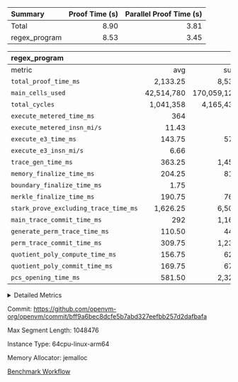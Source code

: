 | Summary | Proof Time (s) | Parallel Proof Time (s) |
|:---|---:|---:|
| Total |  8.90 |  3.81 |
| regex_program |  8.53 |  3.45 |


| regex_program |||||
|:---|---:|---:|---:|---:|
|metric|avg|sum|max|min|
| `total_proof_time_ms ` |  2,133.25 |  8,533 |  3,447 |  1,133 |
| `main_cells_used     ` |  42,514,780 |  170,059,120 |  87,256,179 |  7,868,166 |
| `total_cycles        ` |  1,041,358 |  4,165,432 |  2,241,800 |  117,300 |
| `execute_metered_time_ms` |  364 | -          | -          | -          |
| `execute_metered_insn_mi/s` |  11.43 | -          | -          | -          |
| `execute_e3_time_ms  ` |  143.75 |  575 |  307 |  20 |
| `execute_e3_insn_mi/s` |  6.66 | -          |  7.38 |  5.76 |
| `trace_gen_time_ms   ` |  363.25 |  1,453 |  498 |  263 |
| `memory_finalize_time_ms` |  204.25 |  817 |  229 |  169 |
| `boundary_finalize_time_ms` |  1.75 |  7 |  3 |  0 |
| `merkle_finalize_time_ms` |  190.75 |  763 |  212 |  161 |
| `stark_prove_excluding_trace_time_ms` |  1,626.25 |  6,505 |  2,642 |  826 |
| `main_trace_commit_time_ms` |  292 |  1,168 |  519 |  112 |
| `generate_perm_trace_time_ms` |  110.50 |  442 |  230 |  28 |
| `perm_trace_commit_time_ms` |  309.75 |  1,239 |  559 |  113 |
| `quotient_poly_compute_time_ms` |  156.75 |  627 |  277 |  62 |
| `quotient_poly_commit_time_ms` |  169.75 |  679 |  246 |  107 |
| `pcs_opening_time_ms ` |  581.50 |  2,326 |  807 |  397 |



<details>
<summary>Detailed Metrics</summary>

| group | num_segments | keygen_time_ms | insns | fri.log_blowup | execute_metered_time_ms | execute_metered_insn_mi/s | commit_exe_time_ms |
| --- | --- | --- | --- | --- | --- | --- | --- |
| regex_program | 4 | 584 | 4,165,433 | 1 | 364 | 11.43 | 19 | 

| group | air_name | quotient_deg | interactions | constraints |
| --- | --- | --- | --- | --- |
| regex_program | AccessAdapterAir<16> | 2 | 5 | 12 | 
| regex_program | AccessAdapterAir<2> | 2 | 5 | 12 | 
| regex_program | AccessAdapterAir<32> | 2 | 5 | 12 | 
| regex_program | AccessAdapterAir<4> | 2 | 5 | 12 | 
| regex_program | AccessAdapterAir<8> | 2 | 5 | 12 | 
| regex_program | BitwiseOperationLookupAir<8> | 2 | 2 | 4 | 
| regex_program | KeccakVmAir | 2 | 321 | 4,513 | 
| regex_program | MemoryMerkleAir<8> | 2 | 4 | 39 | 
| regex_program | PersistentBoundaryAir<8> | 2 | 3 | 7 | 
| regex_program | PhantomAir | 2 | 3 | 5 | 
| regex_program | Poseidon2PeripheryAir<BabyBearParameters>, 1> | 2 | 1 | 286 | 
| regex_program | ProgramAir | 1 | 1 | 4 | 
| regex_program | RangeTupleCheckerAir<2> | 1 | 1 | 4 | 
| regex_program | Rv32HintStoreAir | 2 | 18 | 28 | 
| regex_program | VariableRangeCheckerAir | 1 | 1 | 4 | 
| regex_program | VmAirWrapper<Rv32BaseAluAdapterAir, BaseAluCoreAir<4, 8> | 2 | 20 | 37 | 
| regex_program | VmAirWrapper<Rv32BaseAluAdapterAir, LessThanCoreAir<4, 8> | 2 | 18 | 40 | 
| regex_program | VmAirWrapper<Rv32BaseAluAdapterAir, ShiftCoreAir<4, 8> | 2 | 24 | 91 | 
| regex_program | VmAirWrapper<Rv32BranchAdapterAir, BranchEqualCoreAir<4> | 2 | 11 | 20 | 
| regex_program | VmAirWrapper<Rv32BranchAdapterAir, BranchLessThanCoreAir<4, 8> | 2 | 13 | 35 | 
| regex_program | VmAirWrapper<Rv32CondRdWriteAdapterAir, Rv32JalLuiCoreAir> | 2 | 10 | 18 | 
| regex_program | VmAirWrapper<Rv32JalrAdapterAir, Rv32JalrCoreAir> | 2 | 16 | 20 | 
| regex_program | VmAirWrapper<Rv32LoadStoreAdapterAir, LoadSignExtendCoreAir<4, 8> | 2 | 18 | 33 | 
| regex_program | VmAirWrapper<Rv32LoadStoreAdapterAir, LoadStoreCoreAir<4> | 2 | 17 | 40 | 
| regex_program | VmAirWrapper<Rv32MultAdapterAir, DivRemCoreAir<4, 8> | 2 | 25 | 84 | 
| regex_program | VmAirWrapper<Rv32MultAdapterAir, MulHCoreAir<4, 8> | 2 | 24 | 31 | 
| regex_program | VmAirWrapper<Rv32MultAdapterAir, MultiplicationCoreAir<4, 8> | 2 | 19 | 19 | 
| regex_program | VmAirWrapper<Rv32RdWriteAdapterAir, Rv32AuipcCoreAir> | 2 | 12 | 14 | 
| regex_program | VmConnectorAir | 2 | 5 | 11 | 

| group | air_name | segment | rows | prep_cols | perm_cols | main_cols | cells |
| --- | --- | --- | --- | --- | --- | --- | --- |
| regex_program | AccessAdapterAir<8> | 0 | 65,536 |  | 16 | 17 | 2,162,688 | 
| regex_program | AccessAdapterAir<8> | 1 | 65,536 |  | 16 | 17 | 2,162,688 | 
| regex_program | AccessAdapterAir<8> | 2 | 32,768 |  | 16 | 17 | 1,081,344 | 
| regex_program | AccessAdapterAir<8> | 3 | 2,048 |  | 16 | 17 | 67,584 | 
| regex_program | BitwiseOperationLookupAir<8> | 0 | 65,536 | 3 | 8 | 2 | 655,360 | 
| regex_program | BitwiseOperationLookupAir<8> | 1 | 65,536 | 3 | 8 | 2 | 655,360 | 
| regex_program | BitwiseOperationLookupAir<8> | 2 | 65,536 | 3 | 8 | 2 | 655,360 | 
| regex_program | BitwiseOperationLookupAir<8> | 3 | 65,536 | 3 | 8 | 2 | 655,360 | 
| regex_program | KeccakVmAir | 3 | 32 |  | 1,056 | 3,163 | 135,008 | 
| regex_program | MemoryMerkleAir<8> | 0 | 65,536 |  | 16 | 32 | 3,145,728 | 
| regex_program | MemoryMerkleAir<8> | 1 | 65,536 |  | 16 | 32 | 3,145,728 | 
| regex_program | MemoryMerkleAir<8> | 2 | 65,536 |  | 16 | 32 | 3,145,728 | 
| regex_program | MemoryMerkleAir<8> | 3 | 2,048 |  | 16 | 32 | 98,304 | 
| regex_program | PersistentBoundaryAir<8> | 0 | 65,536 |  | 12 | 20 | 2,097,152 | 
| regex_program | PersistentBoundaryAir<8> | 1 | 65,536 |  | 12 | 20 | 2,097,152 | 
| regex_program | PersistentBoundaryAir<8> | 2 | 32,768 |  | 12 | 20 | 1,048,576 | 
| regex_program | PersistentBoundaryAir<8> | 3 | 2,048 |  | 12 | 20 | 65,536 | 
| regex_program | PhantomAir | 0 | 1 |  | 12 | 6 | 18 | 
| regex_program | PhantomAir | 1 | 1 |  | 12 | 6 | 18 | 
| regex_program | PhantomAir | 2 | 1 |  | 12 | 6 | 18 | 
| regex_program | PhantomAir | 3 | 1 |  | 12 | 6 | 18 | 
| regex_program | Poseidon2PeripheryAir<BabyBearParameters>, 1> | 0 | 16,384 |  | 8 | 300 | 5,046,272 | 
| regex_program | Poseidon2PeripheryAir<BabyBearParameters>, 1> | 1 | 4,096 |  | 8 | 300 | 1,261,568 | 
| regex_program | Poseidon2PeripheryAir<BabyBearParameters>, 1> | 2 | 4,096 |  | 8 | 300 | 1,261,568 | 
| regex_program | Poseidon2PeripheryAir<BabyBearParameters>, 1> | 3 | 2,048 |  | 8 | 300 | 630,784 | 
| regex_program | ProgramAir | 0 | 131,072 |  | 8 | 10 | 2,359,296 | 
| regex_program | ProgramAir | 1 | 131,072 |  | 8 | 10 | 2,359,296 | 
| regex_program | ProgramAir | 2 | 131,072 |  | 8 | 10 | 2,359,296 | 
| regex_program | ProgramAir | 3 | 131,072 |  | 8 | 10 | 2,359,296 | 
| regex_program | RangeTupleCheckerAir<2> | 0 | 524,288 | 2 | 8 | 1 | 4,718,592 | 
| regex_program | RangeTupleCheckerAir<2> | 1 | 524,288 | 2 | 8 | 1 | 4,718,592 | 
| regex_program | RangeTupleCheckerAir<2> | 2 | 524,288 | 2 | 8 | 1 | 4,718,592 | 
| regex_program | RangeTupleCheckerAir<2> | 3 | 524,288 | 2 | 8 | 1 | 4,718,592 | 
| regex_program | Rv32HintStoreAir | 0 | 16,384 |  | 44 | 32 | 1,245,184 | 
| regex_program | VariableRangeCheckerAir | 0 | 262,144 | 2 | 8 | 1 | 2,359,296 | 
| regex_program | VariableRangeCheckerAir | 1 | 262,144 | 2 | 8 | 1 | 2,359,296 | 
| regex_program | VariableRangeCheckerAir | 2 | 262,144 | 2 | 8 | 1 | 2,359,296 | 
| regex_program | VariableRangeCheckerAir | 3 | 262,144 | 2 | 8 | 1 | 2,359,296 | 
| regex_program | VmAirWrapper<Rv32BaseAluAdapterAir, BaseAluCoreAir<4, 8> | 0 | 65,536 |  | 52 | 36 | 5,767,168 | 
| regex_program | VmAirWrapper<Rv32BaseAluAdapterAir, BaseAluCoreAir<4, 8> | 1 | 32,768 |  | 52 | 36 | 2,883,584 | 
| regex_program | VmAirWrapper<Rv32BaseAluAdapterAir, BaseAluCoreAir<4, 8> | 2 | 1,048,576 |  | 52 | 36 | 92,274,688 | 
| regex_program | VmAirWrapper<Rv32BaseAluAdapterAir, BaseAluCoreAir<4, 8> | 3 | 524,288 |  | 52 | 36 | 46,137,344 | 
| regex_program | VmAirWrapper<Rv32BaseAluAdapterAir, LessThanCoreAir<4, 8> | 0 | 1,024 |  | 40 | 37 | 78,848 | 
| regex_program | VmAirWrapper<Rv32BaseAluAdapterAir, LessThanCoreAir<4, 8> | 1 | 256 |  | 40 | 37 | 19,712 | 
| regex_program | VmAirWrapper<Rv32BaseAluAdapterAir, LessThanCoreAir<4, 8> | 2 | 32,768 |  | 40 | 37 | 2,523,136 | 
| regex_program | VmAirWrapper<Rv32BaseAluAdapterAir, LessThanCoreAir<4, 8> | 3 | 16,384 |  | 40 | 37 | 1,261,568 | 
| regex_program | VmAirWrapper<Rv32BaseAluAdapterAir, ShiftCoreAir<4, 8> | 0 | 2,048 |  | 52 | 53 | 215,040 | 
| regex_program | VmAirWrapper<Rv32BaseAluAdapterAir, ShiftCoreAir<4, 8> | 1 | 16,384 |  | 52 | 53 | 1,720,320 | 
| regex_program | VmAirWrapper<Rv32BaseAluAdapterAir, ShiftCoreAir<4, 8> | 2 | 131,072 |  | 52 | 53 | 13,762,560 | 
| regex_program | VmAirWrapper<Rv32BaseAluAdapterAir, ShiftCoreAir<4, 8> | 3 | 131,072 |  | 52 | 53 | 13,762,560 | 
| regex_program | VmAirWrapper<Rv32BranchAdapterAir, BranchEqualCoreAir<4> | 0 | 16,384 |  | 28 | 26 | 884,736 | 
| regex_program | VmAirWrapper<Rv32BranchAdapterAir, BranchEqualCoreAir<4> | 1 | 16,384 |  | 28 | 26 | 884,736 | 
| regex_program | VmAirWrapper<Rv32BranchAdapterAir, BranchEqualCoreAir<4> | 2 | 262,144 |  | 28 | 26 | 14,155,776 | 
| regex_program | VmAirWrapper<Rv32BranchAdapterAir, BranchEqualCoreAir<4> | 3 | 131,072 |  | 28 | 26 | 7,077,888 | 
| regex_program | VmAirWrapper<Rv32BranchAdapterAir, BranchLessThanCoreAir<4, 8> | 0 | 16,384 |  | 32 | 32 | 1,048,576 | 
| regex_program | VmAirWrapper<Rv32BranchAdapterAir, BranchLessThanCoreAir<4, 8> | 1 | 2,048 |  | 32 | 32 | 131,072 | 
| regex_program | VmAirWrapper<Rv32BranchAdapterAir, BranchLessThanCoreAir<4, 8> | 2 | 131,072 |  | 32 | 32 | 8,388,608 | 
| regex_program | VmAirWrapper<Rv32BranchAdapterAir, BranchLessThanCoreAir<4, 8> | 3 | 131,072 |  | 32 | 32 | 8,388,608 | 
| regex_program | VmAirWrapper<Rv32CondRdWriteAdapterAir, Rv32JalLuiCoreAir> | 0 | 4,096 |  | 28 | 18 | 188,416 | 
| regex_program | VmAirWrapper<Rv32CondRdWriteAdapterAir, Rv32JalLuiCoreAir> | 1 | 2,048 |  | 28 | 18 | 94,208 | 
| regex_program | VmAirWrapper<Rv32CondRdWriteAdapterAir, Rv32JalLuiCoreAir> | 2 | 65,536 |  | 28 | 18 | 3,014,656 | 
| regex_program | VmAirWrapper<Rv32CondRdWriteAdapterAir, Rv32JalLuiCoreAir> | 3 | 65,536 |  | 28 | 18 | 3,014,656 | 
| regex_program | VmAirWrapper<Rv32JalrAdapterAir, Rv32JalrCoreAir> | 0 | 4,096 |  | 36 | 28 | 262,144 | 
| regex_program | VmAirWrapper<Rv32JalrAdapterAir, Rv32JalrCoreAir> | 1 | 2,048 |  | 36 | 28 | 131,072 | 
| regex_program | VmAirWrapper<Rv32JalrAdapterAir, Rv32JalrCoreAir> | 2 | 131,072 |  | 36 | 28 | 8,388,608 | 
| regex_program | VmAirWrapper<Rv32JalrAdapterAir, Rv32JalrCoreAir> | 3 | 65,536 |  | 36 | 28 | 4,194,304 | 
| regex_program | VmAirWrapper<Rv32LoadStoreAdapterAir, LoadSignExtendCoreAir<4, 8> | 0 | 1,024 |  | 52 | 36 | 90,112 | 
| regex_program | VmAirWrapper<Rv32LoadStoreAdapterAir, LoadSignExtendCoreAir<4, 8> | 1 | 4 |  | 52 | 36 | 352 | 
| regex_program | VmAirWrapper<Rv32LoadStoreAdapterAir, LoadSignExtendCoreAir<4, 8> | 3 | 32 |  | 52 | 36 | 2,816 | 
| regex_program | VmAirWrapper<Rv32LoadStoreAdapterAir, LoadStoreCoreAir<4> | 0 | 65,536 |  | 52 | 41 | 6,094,848 | 
| regex_program | VmAirWrapper<Rv32LoadStoreAdapterAir, LoadStoreCoreAir<4> | 1 | 65,536 |  | 52 | 41 | 6,094,848 | 
| regex_program | VmAirWrapper<Rv32LoadStoreAdapterAir, LoadStoreCoreAir<4> | 2 | 1,048,576 |  | 52 | 41 | 97,517,568 | 
| regex_program | VmAirWrapper<Rv32LoadStoreAdapterAir, LoadStoreCoreAir<4> | 3 | 1,048,576 |  | 52 | 41 | 97,517,568 | 
| regex_program | VmAirWrapper<Rv32MultAdapterAir, DivRemCoreAir<4, 8> | 1 | 128 |  | 72 | 59 | 16,768 | 
| regex_program | VmAirWrapper<Rv32MultAdapterAir, MulHCoreAir<4, 8> | 0 | 64 |  | 72 | 39 | 7,104 | 
| regex_program | VmAirWrapper<Rv32MultAdapterAir, MulHCoreAir<4, 8> | 1 | 256 |  | 72 | 39 | 28,416 | 
| regex_program | VmAirWrapper<Rv32MultAdapterAir, MulHCoreAir<4, 8> | 2 | 16 |  | 72 | 39 | 1,776 | 
| regex_program | VmAirWrapper<Rv32MultAdapterAir, MultiplicationCoreAir<4, 8> | 0 | 128 |  | 52 | 31 | 10,624 | 
| regex_program | VmAirWrapper<Rv32MultAdapterAir, MultiplicationCoreAir<4, 8> | 1 | 1,024 |  | 52 | 31 | 84,992 | 
| regex_program | VmAirWrapper<Rv32MultAdapterAir, MultiplicationCoreAir<4, 8> | 2 | 32,768 |  | 52 | 31 | 2,719,744 | 
| regex_program | VmAirWrapper<Rv32MultAdapterAir, MultiplicationCoreAir<4, 8> | 3 | 32,768 |  | 52 | 31 | 2,719,744 | 
| regex_program | VmAirWrapper<Rv32RdWriteAdapterAir, Rv32AuipcCoreAir> | 0 | 2,048 |  | 28 | 20 | 98,304 | 
| regex_program | VmAirWrapper<Rv32RdWriteAdapterAir, Rv32AuipcCoreAir> | 1 | 1,024 |  | 28 | 20 | 49,152 | 
| regex_program | VmAirWrapper<Rv32RdWriteAdapterAir, Rv32AuipcCoreAir> | 2 | 32,768 |  | 28 | 20 | 1,572,864 | 
| regex_program | VmAirWrapper<Rv32RdWriteAdapterAir, Rv32AuipcCoreAir> | 3 | 16,384 |  | 28 | 20 | 786,432 | 
| regex_program | VmConnectorAir | 0 | 2 | 1 | 16 | 5 | 42 | 
| regex_program | VmConnectorAir | 1 | 2 | 1 | 16 | 5 | 42 | 
| regex_program | VmConnectorAir | 2 | 2 | 1 | 16 | 5 | 42 | 
| regex_program | VmConnectorAir | 3 | 2 | 1 | 16 | 5 | 42 | 

| group | segment | trace_gen_time_ms | total_proof_time_ms | total_cycles | total_cells | stark_prove_excluding_trace_time_ms | quotient_poly_compute_time_ms | quotient_poly_commit_time_ms | perm_trace_commit_time_ms | pcs_opening_time_ms | merkle_finalize_time_ms | memory_finalize_time_ms | main_trace_commit_time_ms | main_cells_used | insns | generate_perm_trace_time_ms | execute_e3_time_ms | execute_e3_insn_mi/s | boundary_finalize_time_ms |
| --- | --- | --- | --- | --- | --- | --- | --- | --- | --- | --- | --- | --- | --- | --- | --- | --- | --- | --- | --- |
| regex_program | 0 | 263 | 1,199 | 150,300 | 38,535,548 | 912 | 73 | 124 | 122 | 411 | 185 | 201 | 148 | 11,939,181 | 150,300 | 30 | 24 | 6.20 | 2 | 
| regex_program | 1 | 287 | 1,133 | 117,300 | 30,898,972 | 826 | 62 | 107 | 113 | 397 | 212 | 229 | 112 | 7,868,166 | 117,300 | 28 | 20 | 5.76 | 3 | 
| regex_program | 2 | 498 | 3,447 | 2,241,800 | 260,949,804 | 2,642 | 277 | 246 | 559 | 807 | 205 | 218 | 519 | 87,256,179 | 2,241,800 | 230 | 307 | 7.28 | 2 | 
| regex_program | 3 | 405 | 2,754 | 1,656,032 | 195,953,308 | 2,125 | 215 | 202 | 445 | 711 | 161 | 169 | 389 | 62,995,594 | 1,656,033 | 154 | 224 | 7.38 | 0 | 

| group | segment | trace_height_constraint | weighted_sum | threshold |
| --- | --- | --- | --- | --- |
| regex_program | 0 | 0 | 389,510 | 2,013,265,921 | 
| regex_program | 0 | 1 | 1,332,352 | 2,013,265,921 | 
| regex_program | 0 | 2 | 194,755 | 2,013,265,921 | 
| regex_program | 0 | 3 | 1,362,052 | 2,013,265,921 | 
| regex_program | 0 | 4 | 262,144 | 2,013,265,921 | 
| regex_program | 0 | 5 | 131,072 | 2,013,265,921 | 
| regex_program | 0 | 6 | 447,552 | 2,013,265,921 | 
| regex_program | 0 | 7 | 1,024 | 2,013,265,921 | 
| regex_program | 0 | 8 | 5,185,421 | 2,013,265,921 | 
| regex_program | 1 | 0 | 279,822 | 2,013,265,921 | 
| regex_program | 1 | 1 | 1,048,344 | 2,013,265,921 | 
| regex_program | 1 | 2 | 139,911 | 2,013,265,921 | 
| regex_program | 1 | 3 | 1,138,472 | 2,013,265,921 | 
| regex_program | 1 | 4 | 262,144 | 2,013,265,921 | 
| regex_program | 1 | 5 | 131,072 | 2,013,265,921 | 
| regex_program | 1 | 6 | 248,064 | 2,013,265,921 | 
| regex_program | 1 | 7 | 7,168 | 2,013,265,921 | 
| regex_program | 1 | 8 | 4,307,669 | 2,013,265,921 | 
| regex_program | 2 | 0 | 5,832,742 | 2,013,265,921 | 
| regex_program | 2 | 1 | 16,187,488 | 2,013,265,921 | 
| regex_program | 2 | 2 | 2,916,371 | 2,013,265,921 | 
| regex_program | 2 | 3 | 19,398,756 | 2,013,265,921 | 
| regex_program | 2 | 4 | 229,376 | 2,013,265,921 | 
| regex_program | 2 | 5 | 98,304 | 2,013,265,921 | 
| regex_program | 2 | 6 | 6,619,152 | 2,013,265,921 | 
| regex_program | 2 | 7 | 131,200 | 2,013,265,921 | 
| regex_program | 2 | 8 | 52,466,061 | 2,013,265,921 | 
| regex_program | 3 | 0 | 4,325,510 | 2,013,265,921 | 
| regex_program | 3 | 1 | 12,004,352 | 2,013,265,921 | 
| regex_program | 3 | 2 | 2,162,755 | 2,013,265,921 | 
| regex_program | 3 | 3 | 15,015,012 | 2,013,265,921 | 
| regex_program | 3 | 4 | 8,192 | 2,013,265,921 | 
| regex_program | 3 | 5 | 4,096 | 2,013,265,921 | 
| regex_program | 3 | 6 | 3,805,504 | 2,013,265,921 | 
| regex_program | 3 | 7 | 131,072 | 2,013,265,921 | 
| regex_program | 3 | 8 | 38,507,117 | 2,013,265,921 | 

</details>


Commit: https://github.com/openvm-org/openvm/commit/bff9a6bec8dcfe5b7abd327eefbb257d2dafbafa

Max Segment Length: 1048476

Instance Type: 64cpu-linux-arm64

Memory Allocator: jemalloc

[Benchmark Workflow](https://github.com/openvm-org/openvm/actions/runs/15781954587)
